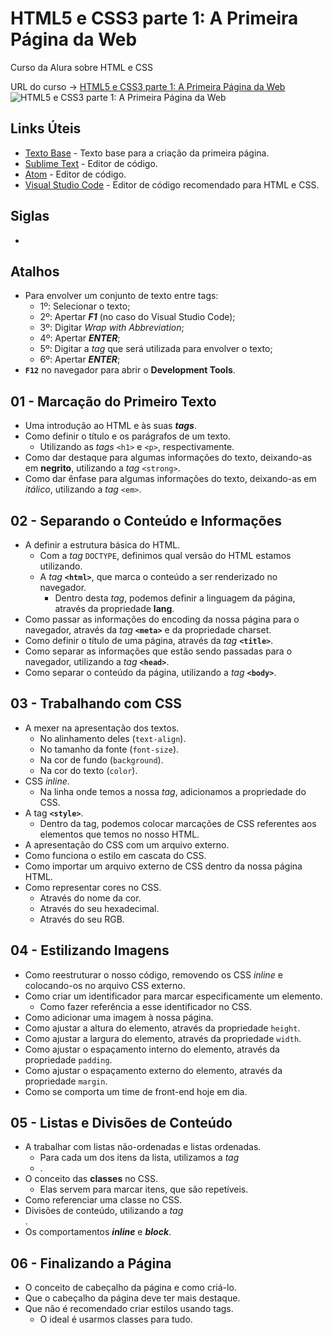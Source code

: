 # HTML5 e CSS3 parte 1: A Primeira Página da Web

Curso da Alura sobre HTML e CSS

URL do curso -> [HTML5 e CSS3 parte 1: A Primeira Página da Web](https://www.alura.com.br/curso-online-html5-css3-primeiros-passos)
![HTML5 e CSS3 parte 1: A Primeira Página da Web](https://www.alura.com.br/assets/api/share/curso-html5-css3-primeiros-passos.png)

## Links Úteis
* [Texto Base](https://caelum-online-public.s3.amazonaws.com/1179-html5-css3/01/texto-base.zip) - Texto base para a criação da primeira página.
* [Sublime Text](https://www.sublimetext.com/) - Editor de código.
* [Atom](https://atom.io/) - Editor de código.
* [Visual Studio Code](https://code.visualstudio.com/) - Editor de código recomendado para HTML e CSS.

## Siglas
*

## Atalhos
* Para envolver um conjunto de texto entre tags:
    * 1º: Selecionar o texto;
    * 2º: Apertar ***F1*** (no caso do Visual Studio Code);
    * 3º: Digitar *Wrap with Abbreviation*;
    * 4º: Apertar ***ENTER***;
    * 5º: Digitar a *tag* que será utilizada para envolver o texto;
    * 6º: Apertar ***ENTER***;
* **`F12`** no navegador para abrir o **Development Tools**.

## 01 - Marcação do Primeiro Texto
* Uma introdução ao HTML e às suas ***tags***.
* Como definir o título e os parágrafos de um texto.
    * Utilizando as *tags* `<h1>` e `<p>`, respectivamente.
* Como dar destaque para algumas informações do texto, deixando-as em **negrito**, utilizando a *tag* `<strong>`.
* Como dar ênfase para algumas informações do texto, deixando-as em *itálico*, utilizando a *tag* `<em>`.

## 02 - Separando o Conteúdo e Informações
* A definir a estrutura básica do HTML.
    * Com a *tag* `DOCTYPE`, definimos qual versão do HTML estamos utilizando.
    * A *tag* **`<html>`**, que marca o conteúdo a ser renderizado no navegador.
        * Dentro desta *tag*, podemos definir a linguagem da página, através da propriedade **lang**.
* Como passar as informações do encoding da nossa página para o navegador, através da *tag* **`<meta>`** e da propriedade charset.
* Como definir o título de uma página, através da *tag* **`<title>`**.
* Como separar as informações que estão sendo passadas para o navegador, utilizando a *tag* **`<head>`**.
* Como separar o conteúdo da página, utilizando a *tag* **`<body>`**.

## 03 - Trabalhando com CSS
* A mexer na apresentação dos textos.
    * No alinhamento deles (`text-align`).
    * No tamanho da fonte (`font-size`).
    * Na cor de fundo (`background`).
    * Na cor do texto (`color`).
* CSS *inline*.
    * Na linha onde temos a nossa *tag*, adicionamos a propriedade do CSS.
* A tag **`<style>`**.
    * Dentro da tag, podemos colocar marcações de CSS referentes aos elementos que temos no nosso HTML.
* A apresentação do CSS com um arquivo externo.
* Como funciona o estilo em cascata do CSS.
* Como importar um arquivo externo de CSS dentro da nossa página HTML.
* Como representar cores no CSS.
    * Através do nome da cor.
    * Através do seu hexadecimal.
    * Através do seu RGB.

## 04 - Estilizando Imagens
* Como reestruturar o nosso código, removendo os CSS *inline* e colocando-os no arquivo CSS externo.
* Como criar um identificador para marcar especificamente um elemento.
    * Como fazer referência a esse identificador no CSS.
* Como adicionar uma imagem à nossa página.
* Como ajustar a altura do elemento, através da propriedade `height`.
* Como ajustar a largura do elemento, através da propriedade `width`.
* Como ajustar o espaçamento interno do elemento, através da propriedade `padding`.
* Como ajustar o espaçamento externo do elemento, através da propriedade `margin`.
* Como se comporta um time de front-end hoje em dia.

## 05 - Listas e Divisões de Conteúdo
* A trabalhar com listas não-ordenadas e listas ordenadas.
    * Para cada um dos itens da lista, utilizamos a *tag* <li>.
* O conceito das **classes** no CSS.
    * Elas servem para marcar itens, que são repetíveis.
* Como referenciar uma classe no CSS.
* Divisões de conteúdo, utilizando a *tag* <div>.
* Os comportamentos ***inline*** e ***block***.

## 06 - Finalizando a Página
* O conceito de cabeçalho da página e como criá-lo.
* Que o cabeçalho da página deve ter mais destaque.
* Que não é recomendado criar estilos usando tags.
    * O ideal é usarmos classes para tudo.